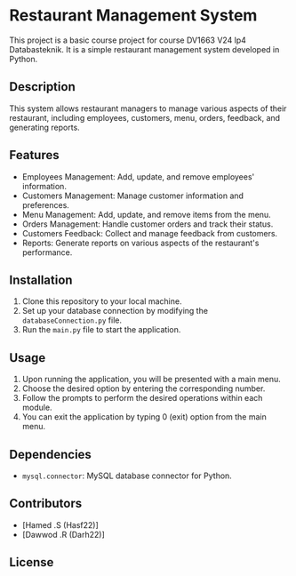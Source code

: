 # Restaurant Management System
This project is a basic course project for course DV1663 V24 lp4 Databasteknik. It is a simple restaurant management system developed in Python.

## Description

This system allows restaurant managers to manage various aspects of their restaurant, including employees, customers, menu, orders, feedback, and generating reports.

## Features

- Employees Management: Add, update, and remove employees' information.
- Customers Management: Manage customer information and preferences.
- Menu Management: Add, update, and remove items from the menu.
- Orders Management: Handle customer orders and track their status.
- Customers Feedback: Collect and manage feedback from customers.
- Reports: Generate reports on various aspects of the restaurant's performance.

## Installation

1. Clone this repository to your local machine.
2. Set up your database connection by modifying the `databaseConnection.py` file.
3. Run the `main.py` file to start the application.

## Usage

1. Upon running the application, you will be presented with a main menu.
2. Choose the desired option by entering the corresponding number.
3. Follow the prompts to perform the desired operations within each module.
4. You can exit the application by typing 0 (exit) option from the main menu.

## Dependencies

- `mysql.connector`: MySQL database connector for Python.


## Contributors

- [Hamed  .S (Hasf22)]
- [Dawwod .R (Darh22)]

## License



